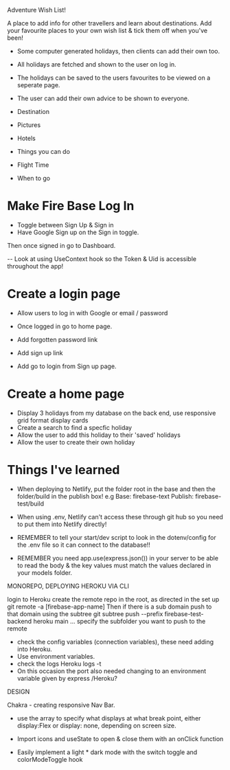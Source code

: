 Adventure Wish List! 

A place to add info for other travellers and learn about destinations. 
Add your favourite places to your own wish list & tick them off when you've been! 

- Some computer generated holidays, then clients can add their own too. 
- All holidays are fetched and shown to the user on log in. 
- The holidays can be saved to the users favourites to be viewed on a seperate page. 
- The user can add their own advice to be shown to everyone. 

- Destination
- Pictures
- Hotels
- Things you can do
- Flight Time 
- When to go

# Make Fire Base Log In

- Toggle between Sign Up & Sign in
- Have Google Sign up on the Sign in toggle. 

Then once signed in go to Dashboard. 

-- Look at using UseContext hook so the Token & Uid is accessible throughout the app! 

# Create a login page
- Allow users to log in with Google or email / password 
- Once logged in go to home page. 

- Add forgotten password link
- Add sign up link
- Add go to login from Sign up page. 

# Create a home page

- Display 3 holidays from my database on the back end,
     use responsive grid format
     display cards
- Create a search to find a specfic holiday
- Allow the user to add this holiday to their 'saved' holidays
- Allow the user to create their own holiday 

# Things I've learned

- When deploying to Netlify, put the folder root in the base and then the folder/build in the publish box! 
e.g Base: firebase-text 
    Publish: firebase-test/build

- When using .env, Netlify can't access these through git hub so you need to put them into Netlify directly! 

- REMEMBER to tell your start/dev script to look in the dotenv/config for the .env file so it can connect to the database!! 

- REMEMBER you need app.use(express.json()) in your server to be able to read the body & the key values must match the values declared in your models folder. 


MONOREPO, 
DEPLOYING HEROKU VIA CLI 

login to Heroku 
create the remote repo in the root, as directed in the set up
git remote -a [firebase-app-name]
Then if there is a sub domain push to that domain using the subtree
git subtree push --prefix firebase-test-backend heroku main
... specify the subfolder you want to push to the remote

- check the config variables (connection variables), these need adding into Heroku. 
- Use environment variables. 
- check the logs Heroku logs -t
- On this occasion the port also needed changing to an environment variable given by express /Heroku? 


DESIGN

Chakra - creating responsive Nav Bar. 
- use the array to specify what displays at what break point, either display:Flex or display: none, depending on screen size. 

- Import icons and useState to open & close them with an onClick function 

- Easily implement a light * dark mode with the switch toggle and colorModeToggle hook



